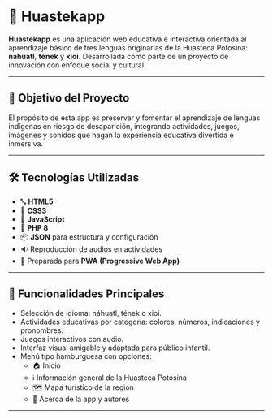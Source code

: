 

# 🌺 Huastekapp

**Huastekapp** es una aplicación web educativa e interactiva orientada al aprendizaje básico de tres lenguas originarias de la Huasteca Potosina: **náhuatl**, **tének** y **xioi**. Desarrollada como parte de un proyecto de innovación con enfoque social y cultural.

---

## 🎯 Objetivo del Proyecto

El propósito de esta app es preservar y fomentar el aprendizaje de lenguas indígenas en riesgo de desaparición, integrando actividades, juegos, imágenes y sonidos que hagan la experiencia educativa divertida e inmersiva.

---

## 🛠 Tecnologías Utilizadas

- 🔤 **HTML5**
- 🎨 **CSS3**
- 🧠 **JavaScript**
- 🐘 **PHP 8**
- 📦 **JSON** para estructura y configuración
- 🔉 Reproducción de audios en actividades
- 📲 Preparada para **PWA (Progressive Web App)**

---

## 🧩 Funcionalidades Principales

- Selección de idioma: náhuatl, tének o xioi.
- Actividades educativas por categoría: colores, números, indicaciones y pronombres.
- Juegos interactivos con audio.
- Interfaz visual amigable y adaptada para público infantil.
- Menú tipo hamburguesa con opciones:
  - 🏠 Inicio
  - ℹ️ Información general de la Huasteca Potosina
  - 🗺️ Mapa turístico de la región
  - 👥 Acerca de la app y autores

---
